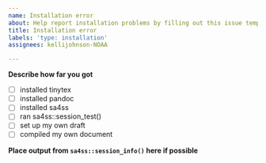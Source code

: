 ```yaml
---
name: Installation error
about: Help report installation problems by filling out this issue template.
title: Installation error
labels: 'type: installation'
assignees: kellijohnson-NOAA

---
```


**Describe how far you got**
- [ ] installed tinytex
- [ ] installed pandoc
- [ ] installed sa4ss
- [ ] ran sa4ss::session_test()
- [ ] set up my own draft
- [ ] compiled my own document

**Place output from `sa4ss::session_info()` here if possible**
